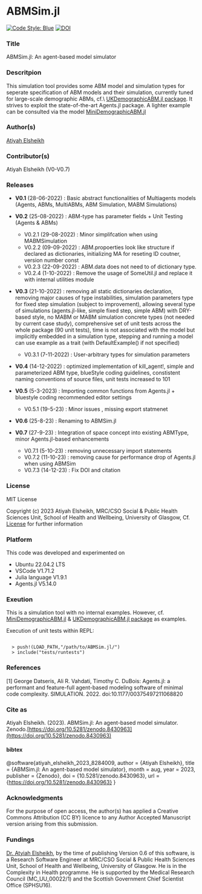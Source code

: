 # ABMSim.jl

[![Code Style: Blue](https://img.shields.io/badge/code%20style-blue-4495d1.svg)](https://github.com/invenia/BlueStyle)
[![DOI](https://zenodo.org/badge/DOI/10.5281/zenodo.8430963.svg)](https://doi.org/10.5281/zenodo.8430963)

### Title 

ABMSim.jl: An agent-based model simulator 

### Descritpion 

This simulation tool provides some ABM model and simulation types for seperate specification of ABM models and their simulation, currently tuned for large-scale demographic ABMs, cf.\ [UKDemographicABM.jl package](https://github.com/MRC-CSO-SPHSU/UKDemographicABM.jl). It strives to exploit the state-of-the-art Agents.jl package. A lighter example can be consulted via the model [MiniDemographicABM.jl](https://github.com/MRC-CSO-SPHSU/MiniDemographicABM.jl) 

### Author(s) 
[Atiyah Elsheikh](https://www.gla.ac.uk/schools/healthwellbeing/staff/atiyahelsheikh/)

### Contributor(s)  
Atiyah Elsheikh (V0-V0.7)  

### Releases

- **V0.1** (28-06-2022) : Basic abstract functionalities of Multiagents models (Agents, ABMs, MultiABMs, ABM Simulation, MABM Simulations)
- **V0.2** (25-08-2022) : ABM-type has parameter fields + Unit Testing (Agents & ABMs)

   - V0.2.1   (29-08-2022) : Minor simplifcation when using MABMSimulation
   - V0.2.2   (09-09-2022) : ABM.propoerties look like structure if declared as dictionaries, initializing MA for reseting ID coutner, version number const
   - V0.2.3   (22-09-2022) : ABM.data does not need to of dictionary type. 
   - V0.2.4   (1-10-2022)  : Remove the usage of SomeUtil.jl and replace it with internal utilities module
  
- **V0.3** (21-10-2022) :  removing all static dictionaries declaration, removing major causes of type instabilities, simulation parameters type for fixed step simulation (subject to improvement), allowing several type of simulations  (agents.jl-like, simple fixed step, simple ABM) with DRY-based style, no MABM or MABM simulation concrete types (not needed by current case study), comprehensive set of unit tests across the whole package (90 unit tests), time is not associated with the model but implicitly embedded in a simulation type, stepping and running a model can use example as a trait (with DefaultExample() if not specified) 

   - V0.3.1   (7-11-2022)  : User-arbitrary types for simulation parameters 
   
 - **V0.4**   (14-12-2022) : optimized implementation of kill_agent!, simple and parameterized ABM type, blueStyle coding guidelines, constistent naming conventions of source files, unit tests increased to 101
 - **V0.5**   (5-3-2023)   : Importing common functions from Agents.jl + bluestyle coding recommended editor settings 

   - V0.5.1   (19-5-23)    : Minor issues , missing export statmenet
      
 - **V0.6**   (25-8-23)    : Renaming to ABMSim.jl
 - **V0.7**   (27-9-23)    : Integration of space concept into existing ABMType, minor Agents.jl-based enhancements
 
   - V0.7.1   (5-10-23)    : removing unnecessary import statements
   - V0.7.2   (11-10-23)   : removing cause for performance drop of Agents.jl when using ABMSim
   - V0.7.3   (14-12-23)   : Fix DOI and citation

### License
MIT License

Copyright (c) 2023 Atiyah Elsheikh, MRC/CSO Social & Public Health Sciences Unit, School of Health and Wellbeing, University of Glasgow, Cf. [License](https://github.com/MRC-CSO-SPHSU/ABMSim.jl/blob/master/LICENSE) for further information

### Platform 
This code was developed and experimented on 
- Ubuntu 22.04.2 LTS
- VSCode V1.71.2
- Julia language V1.9.1
- Agents.jl V5.14.0

### Exeution 

This is a simulation tool with no internal examples. However, cf. [MiniDemographicABM.jl](https://github.com/MRC-CSO-SPHSU/MiniDemographicABM.jl) & [UKDemographicABM.jl package](https://github.com/MRC-CSO-SPHSU/UKDemographicABM.jl) as examples. 

Execution of unit tests within REPL: 

<code>  
  > push!(LOAD_PATH,"/path/to/ABMSim.jl/")
  > include("tests/runtests")
</code> 

### References

[1] George Datseris, Ali R. Vahdati, Timothy C. DuBois: Agents.jl: a performant and feature-full agent-based modeling software of minimal code complexity. SIMULATION. 2022. doi:10.1177/00375497211068820

### Cite as 

Atiyah Elsheikh. (2023). ABMSim.jl: An agent-based model simulator. Zenodo.[https://doi.org/10.5281/zenodo.8430963](https://doi.org/10.5281/zenodo.8430963)

#### bibtex 

@software{atiyah_elsheikh_2023_8284009,
  author       = {Atiyah Elsheikh},
  title        = {ABMSim.jl: An agent-based model simulator},
  month        = aug,
  year         = 2023,
  publisher    = {Zenodo},
  doi          = {10.5281/zenodo.8430963},
  url          = {https://doi.org/10.5281/zenodo.8430963}
}

### Acknowledgments 

For the purpose of open access, the author(s) has applied a Creative Commons Attribution (CC BY) licence to any Author Accepted Manuscript version arising from this submission.

### Fundings 
[Dr. Atyiah Elsheikh](https://www.gla.ac.uk/schools/healthwellbeing/staff/atiyahelsheikh/), by the time of publishing Version 0.6 of this software, is a Research Software Engineer at MRC/CSO Social & Public Health Sciences Unit, School of Health and Wellbeing, University of Glasgow. He is in the Complexity in Health programme. He is supported  by the Medical Research Council (MC_UU_00022/1) and the Scottish Government Chief Scientist Office (SPHSU16). 


